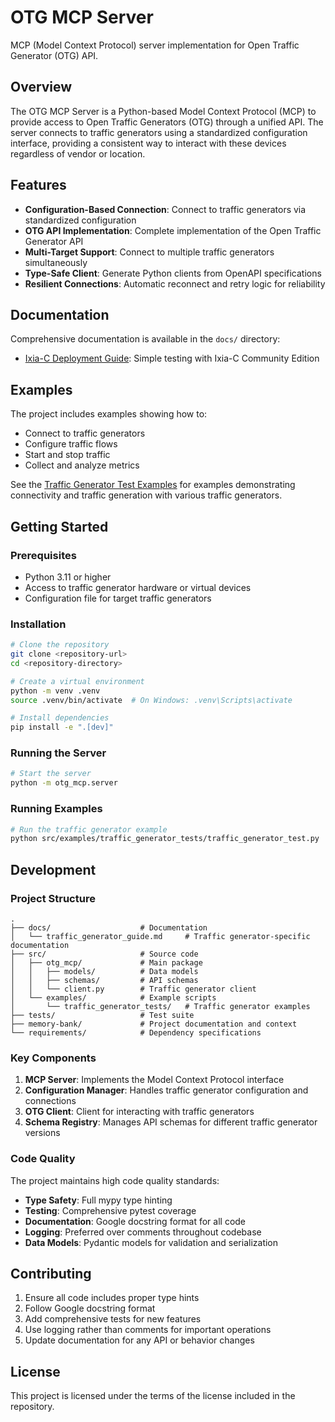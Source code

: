 # OTG MCP Server

MCP (Model Context Protocol) server implementation for Open Traffic Generator (OTG) API.

## Overview

The OTG MCP Server is a Python-based Model Context Protocol (MCP) to provide access to Open Traffic Generators (OTG) through a unified API. The server connects to traffic generators using a standardized configuration interface, providing a consistent way to interact with these devices regardless of vendor or location.

## Features

- **Configuration-Based Connection**: Connect to traffic generators via standardized configuration
- **OTG API Implementation**: Complete implementation of the Open Traffic Generator API
- **Multi-Target Support**: Connect to multiple traffic generators simultaneously
- **Type-Safe Client**: Generate Python clients from OpenAPI specifications
- **Resilient Connections**: Automatic reconnect and retry logic for reliability

## Documentation

Comprehensive documentation is available in the `docs/` directory:

- [Ixia-C Deployment Guide](./docs/deployIxiaC_simple_testing.md): Simple testing with Ixia-C Community Edition

## Examples

The project includes examples showing how to:

- Connect to traffic generators
- Configure traffic flows
- Start and stop traffic
- Collect and analyze metrics

See the [Traffic Generator Test Examples](./src/examples/traffic_generator_tests/README.md) for examples demonstrating connectivity and traffic generation with various traffic generators.

## Getting Started

### Prerequisites

- Python 3.11 or higher
- Access to traffic generator hardware or virtual devices
- Configuration file for target traffic generators

### Installation

```bash
# Clone the repository
git clone <repository-url>
cd <repository-directory>

# Create a virtual environment
python -m venv .venv
source .venv/bin/activate  # On Windows: .venv\Scripts\activate

# Install dependencies
pip install -e ".[dev]"
```

### Running the Server

```bash
# Start the server
python -m otg_mcp.server
```

### Running Examples

```bash
# Run the traffic generator example
python src/examples/traffic_generator_tests/traffic_generator_test.py
```

## Development

### Project Structure

```
.
├── docs/                    # Documentation
│   └── traffic_generator_guide.md     # Traffic generator-specific documentation
├── src/                     # Source code
│   ├── otg_mcp/             # Main package
│   │   ├── models/          # Data models
│   │   ├── schemas/         # API schemas
│   │   └── client.py        # Traffic generator client
│   └── examples/            # Example scripts
│       └── traffic_generator_tests/   # Traffic generator examples
├── tests/                   # Test suite
├── memory-bank/             # Project documentation and context
└── requirements/            # Dependency specifications
```

### Key Components

1. **MCP Server**: Implements the Model Context Protocol interface
2. **Configuration Manager**: Handles traffic generator configuration and connections
3. **OTG Client**: Client for interacting with traffic generators
4. **Schema Registry**: Manages API schemas for different traffic generator versions

### Code Quality

The project maintains high code quality standards:

- **Type Safety**: Full mypy type hinting
- **Testing**: Comprehensive pytest coverage
- **Documentation**: Google docstring format for all code
- **Logging**: Preferred over comments throughout codebase
- **Data Models**: Pydantic models for validation and serialization

## Contributing

1. Ensure all code includes proper type hints
2. Follow Google docstring format
3. Add comprehensive tests for new features
4. Use logging rather than comments for important operations
5. Update documentation for any API or behavior changes

## License

This project is licensed under the terms of the license included in the repository.
